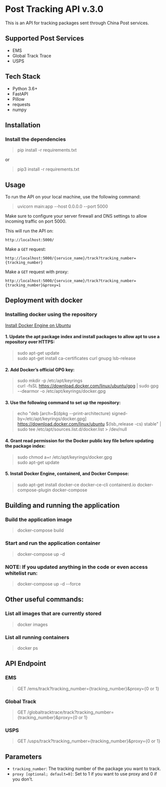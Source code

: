 # Post Tracking API v.3.0


This is an API for tracking packages sent through China Post services.

## Supported Post Services


-   EMS
-   Global Track Trace
-   USPS


## Tech Stack

-   Python 3.6+
-   FastAPI
-   Pillow
-   requests
-   numpy


## Installation

### Install the dependencies

> pip install -r requirements.txt

or

> pip3 install -r requirements.txt

## Usage


To run the API on your local machine, use the following command: 

> uvicorn main:app --host 0.0.0.0 --port 5000

Make sure to configure your server firewall and DNS settings to allow incoming traffic on port 5000.

This will run the API on:

    http://localhost:5000/


Make a `GET` request:

    http://localhost:5000/{service_name}/track?tracking_number={tracking_number}


Make a `GET` request with proxy:

    http://localhost:5000/{service_name}/track?tracking_number={tracking_number}&proxy=1


## Deployment with docker


###  Installing docker using the repository

 [Install Docker Engine on Ubuntu](https://docs.docker.com/engine/install/ubuntu/)

#### 1. Update the apt package index and install packages to allow apt to use a repository over HTTPS:

> sudo apt-get update\
> sudo apt-get install ca-certificates curl gnupg lsb-release

#### 2. Add Docker’s official GPG key:

> sudo mkdir -p /etc/apt/keyrings\
> curl -fsSL https://download.docker.com/linux/ubuntu/gpg | sudo gpg --dearmor -o /etc/apt/keyrings/docker.gpg

#### 3. Use the following command to set up the repository:
> echo "deb [arch=$(dpkg --print-architecture) signed-by=/etc/apt/keyrings/docker.gpg] https://download.docker.com/linux/ubuntu $(lsb_release -cs) stable" | sudo tee /etc/apt/sources.list.d/docker.list > /dev/null

#### 4. Grant read permission for the Docker public key file before updating the package index:
> sudo chmod a+r /etc/apt/keyrings/docker.gpg\
> sudo apt-get update

#### 5. Install Docker Engine, containerd, and Docker Compose:
> sudo apt-get install docker-ce docker-ce-cli containerd.io docker-compose-plugin docker-compose

## Building and running the application

###  Build the application image

> docker-compose build

###  Start and run the application container

> docker-compose up -d

###  **NOTE:** If you updated anything in the code or even access whitelist run:

> docker-compose up -d --force


## Other useful commands:

### List all images that are currently stored

> docker images

### List all running containers

> docker ps




## API Endpoint
### EMS
> GET /ems/track?tracking_number={tracking_number}&proxy={0 or 1}

### Global Track
> GET /globaltracktrace/track?tracking_number={tracking_number}&proxy={0 or 1}

### USPS
> GET /usps/track?tracking_number={tracking_number}&proxy={0 or 1}


## Parameters

-   `tracking_number`: The tracking number of the package you want to track.
-   `proxy [optional; default=0]`: Set to 1 if you want to use proxy and 0 if you don't.


